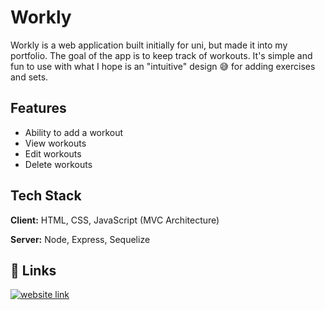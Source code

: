 
# Workly

Workly is a web application built initially for uni, but made it into my portfolio. The goal of the app is to keep track of workouts. It's simple and fun to use with what I hope is an "intuitive" design 😅 for adding exercises and sets. 


## Features

- Ability to add a workout
- View workouts
- Edit workouts 
- Delete workouts


## Tech Stack

**Client:** HTML, CSS, JavaScript (MVC Architecture) 

**Server:** Node, Express, Sequelize


## 🔗 Links
[![website link](https://img.shields.io/badge/workly-000?style=for-the-badge&logo=ko-fi&logoColor=white)](https://katherineoelsner.com/)



